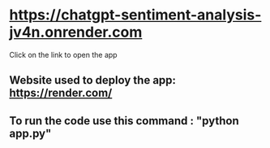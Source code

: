 # https://chatgpt-sentiment-analysis-jv4n.onrender.com

Click on the link to open the app

## Website used to deploy the app: https://render.com/

## To run the code use this command : "python app.py"
